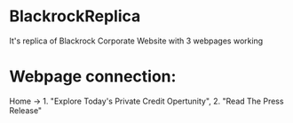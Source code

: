 # BlackrockReplica
It's replica of Blackrock Corporate Website with 3 webpages working
# Webpage connection:
Home -> 1. "Explore Today's Private Credit Opertunity", 2. "Read The Press Release" 
  

